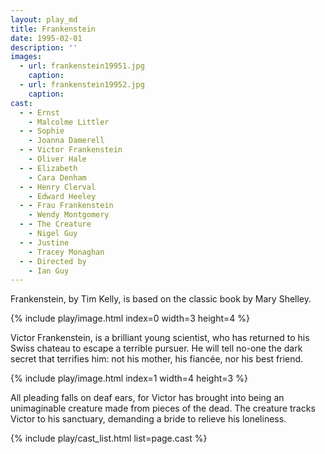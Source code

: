 ```yaml
---
layout: play_md
title: Frankenstein
date: 1995-02-01
description: ''
images:
  - url: frankenstein19951.jpg
    caption:
  - url: frankenstein19952.jpg
    caption:
cast:
  - - Ernst      
    - Malcolme Littler
  - - Sophie     
    - Joanna Damerell
  - - Victor Frankenstein     
    - Oliver Hale
  - - Elizabeth
    - Cara Denham
  - - Henry Clerval     
    - Edward Heeley
  - - Frau Frankenstein                          
    - Wendy Montgomery
  - - The Creature
    - Nigel Guy
  - - Justine      
    - Tracey Monaghan
  - - Directed by     
    - Ian Guy
---
```


Frankenstein, by Tim Kelly, is based on the classic book by Mary Shelley.

{% include play/image.html index=0 width=3 height=4 %}

Victor Frankenstein, is a brilliant young scientist, who has returned to his Swiss chateau to escape a terrible pursuer. He will tell no-one the dark secret that terrifies him: not his mother, his fiancée, nor his best friend.

{% include play/image.html index=1 width=4 height=3 %}

All pleading falls on deaf ears, for Victor has brought into being an unimaginable creature made from pieces of the dead. The creature tracks Victor to his sanctuary, demanding a bride to relieve his loneliness.

{% include play/cast_list.html list=page.cast %}
